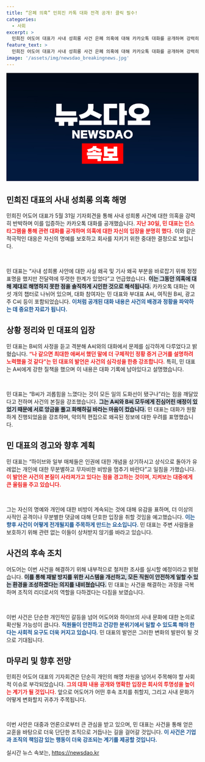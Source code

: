 ```yaml
---
title: “은폐 의혹” 민희진 카톡 대화 전격 공개! 클릭 필수!
categories:
  - 사회
excerpt: >
  민희진 어도어 대표가 사내 성희롱 사건 은폐 의혹에 대해 카카오톡 대화를 공개하며 강력히 반박했다. 그녀는 사건의 진실과 개인적인 갈등 해소 과정을 상세히 설명하며, 무분별한 비방 중단을 촉구했다. 클릭하면 진실을 밝혀줄 강력한 한마디!
feature_text: >
  민희진 어도어 대표가 사내 성희롱 사건 은폐 의혹에 대해 카카오톡 대화를 공개하며 강력히 반박했다. 그녀는 사건의 진실과 개인적인 갈등 해소 과정을 상세히 설명하며, 무분별한 비방 중단을 촉구했다. 클릭하면 진실을 밝혀줄 강력한 한마디!
image: '/assets/img/newsdao_breakingnews.jpg'
---
```


<p><img src="/assets/img/newsdao_breakingnews.jpg" alt="firstkoreanews 속보" /></p>

<h2 data-ke-size="size26">민희진 대표의 사내 성희롱 의혹 해명</h2>

<p>민희진 어도어 대표가 5월 31일 기자회견을 통해 사내 성희롱 사건에 대한 의혹을 강력히 반박하며 이를 입증하는 카카오톡 대화를 공개했습니다. <b><span style="color: #ee2323;">지난 30일, 민 대표는 인스타그램을 통해 관련 대화를 공개하며 의혹에 대한 자신의 입장을 분명히 했다.</span></b> 이와 같은 적극적인 대응은 자신의 명예를 보호하고 회사를 지키기 위한 중대한 결정으로 보입니다.</p>

<p data-ke-size="size16">&nbsp;</p>

<p>민 대표는 “사내 성희롱 사안에 대한 사실 왜곡 및 기사 왜곡 부분을 바로잡기 위해 정정 표명을 했지만 전달력에 뚜렷한 한계가 있었다”고 언급했습니다. <b><span style="background-color: #21538527;">이는 그동안 의혹에 대해 제대로 해명하지 못한 점을 솔직하게 시인한 것으로 해석됩니다.</span></b> 카카오톡 대화는 여섯 개의 챕터로 나뉘어 있으며, 대화 참여자는 민 대표와 부대표 A씨, 여직원 B씨, 광고주 C씨 등이 포함되었습니다. <b><span style="color: #1a5490;">이처럼 공개된 대화 내용은 사건의 배경과 정황을 파악하는 데 중요한 자료가 됩니다.</span></b></p>

<h2 data-ke-size="size26">상황 정리와 민 대표의 입장</h2>

<p>민 대표는 B씨의 사정을 듣고 격분해 A씨와의 대화에서 문제를 심각하게 다루었다고 밝혔습니다. <b><span style="color: #ee2323;">“나 같으면 최대한 애써서 했던 말에 더 구체적인 정황 증거 근거를 설명하려 노력했을 것 같다”는 민 대표의 발언은 사건의 심각성을 한층 강조합니다.</span></b> 특히, 민 대표는 A씨에게 강한 질책을 했으며 이 내용은 대화 기록에 남아있다고 설명했습니다.</p>

<p data-ke-size="size16">&nbsp;</p>

<p>민 대표는 “B씨가 괴롭힘을 느꼈다는 것이 모든 일의 도화선이 됐구나”라는 점을 깨달았다고 전하며 사건의 본질을 강조했습니다. <b><span style="background-color: #21538527;">그는 A씨와 B씨 모두에게 진심어린 애정이 있었기 때문에 서로 앙금을 풀고 화해하길 바라는 마음이 컸습니다.</span></b> 민 대표는 대화가 원활하게 진행되었음을 강조하며, 악의적 편집으로 왜곡된 정보에 대한 우려를 표명했습니다.</p>

<h2 data-ke-size="size26">민 대표의 경고와 향후 계획</h2>

<p>민 대표는 “하이브와 일부 매체들은 인권에 대한 개념을 상기하시고 상식으로 돌아가 유례없는 개인에 대한 무분별하고 무자비한 비방을 멈추기 바란다”고 일침을 가했습니다. <b><span style="color: #ee2323;">이 발언은 사건의 본질이 사라져가고 있다는 점을 경고하는 것이며, 지켜보는 대중에게 큰 울림을 주고 있습니다.</span></b></p>

<p data-ke-size="size16">&nbsp;</p>

<p>그는 자신의 명예와 개인에 대한 비방이 계속되는 것에 대해 유감을 표하며, 더 이상의 사적인 공격이나 무분별한 댓글에 대해 단호한 입장을 취할 것임을 예고했습니다. <b><span style="color: #1a5490;">이는 향후 사건이 어떻게 전개될지를 주목하게 만드는 요소입니다.</span></b> 민 대표는 주변 사람들을 보호하기 위해 관련 없는 이들이 상처받지 않기를 바라고 있습니다.</p>

<h2 data-ke-size="size26">사건의 후속 조치</h2>

<p>어도어는 이번 사건을 해결하기 위해 내부적으로 철저한 조사를 실시할 예정이라고 밝혔습니다. <b><span style="background-color: #21538527;">이를 통해 재발 방지를 위한 시스템을 개선하고, 모든 직원이 안전하게 일할 수 있는 환경을 조성하겠다는 의지를 내비쳤습니다.</span></b> 민 대표는 사건을 해결하는 과정을 극복하며 조직의 리더로서의 역할을 다하겠다는 다짐을 보였습니다.</p>

<p data-ke-size="size16">&nbsp;</p>

<p>이번 사건은 단순한 개인적인 갈등을 넘어 어도어와 하이브의 사내 문화에 대한 논의로 확산될 가능성이 큽니다. <b><span style="color: #1a5490;">직원들이 안전하고 건강한 분위기에서 일할 수 있도록 해야 한다는 사회적 요구도 더욱 커지고 있습니다.</span></b> 민 대표의 발언은 그러한 변화의 발판이 될 것으로 기대됩니다.</p>

<h2 data-ke-size="size26">마무리 및 향후 전망</h2>

<p>민희진 어도어 대표의 기자회견은 단순히 개인의 해명 차원을 넘어서 주목해야 할 사회적 이슈로 부각되었습니다. <b><span style="color: #ee2323;">그의 대화 내용 공개와 명확한 입장은 회사의 투명성을 높이는 계기가 될 것입니다.</span></b> 앞으로 어도어가 어떤 후속 조치를 취할지, 그리고 사내 문화가 어떻게 변화할지 귀추가 주목됩니다.</p>

<p data-ke-size="size16">&nbsp;</p>

<p>이번 사안은 대중과 언론으로부터 큰 관심을 받고 있으며, 민 대표는 사건을 통해 얻은 교훈을 바탕으로 더욱 단단한 조직으로 거듭나는 길을 걸어갈 것입니다. <b><span style="color: #1a5490;">이 사건은 기업과 조직의 책임감 있는 행동이 더욱 강조되는 계기를 제공할 것입니다.</span></b></p>
실시간 뉴스 속보는, <a href="https://newsdao.kr" rel="dofollow">https://newsdao.kr</a>


